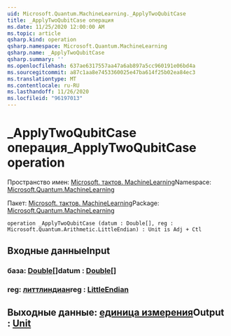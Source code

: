 ```yaml
---
uid: Microsoft.Quantum.MachineLearning._ApplyTwoQubitCase
title: _ApplyTwoQubitCase операция
ms.date: 11/25/2020 12:00:00 AM
ms.topic: article
qsharp.kind: operation
qsharp.namespace: Microsoft.Quantum.MachineLearning
qsharp.name: _ApplyTwoQubitCase
qsharp.summary: ''
ms.openlocfilehash: 637ae6317557aa47a6ab897a5cc960191e06bd4a
ms.sourcegitcommit: a87c1aa8e7453360025e47ba614f25b02ea84ec3
ms.translationtype: MT
ms.contentlocale: ru-RU
ms.lasthandoff: 11/26/2020
ms.locfileid: "96197013"
---
```

# <a name="_applytwoqubitcase-operation"></a><span data-ttu-id="71599-102">_ApplyTwoQubitCase операция</span><span class="sxs-lookup"><span data-stu-id="71599-102">_ApplyTwoQubitCase operation</span></span>

<span data-ttu-id="71599-103">Пространство имен: [Microsoft. тактов. MachineLearning](xref:Microsoft.Quantum.MachineLearning)</span><span class="sxs-lookup"><span data-stu-id="71599-103">Namespace: [Microsoft.Quantum.MachineLearning](xref:Microsoft.Quantum.MachineLearning)</span></span>

<span data-ttu-id="71599-104">Пакет: [Microsoft. тактов. MachineLearning](https://nuget.org/packages/Microsoft.Quantum.MachineLearning)</span><span class="sxs-lookup"><span data-stu-id="71599-104">Package: [Microsoft.Quantum.MachineLearning](https://nuget.org/packages/Microsoft.Quantum.MachineLearning)</span></span>




```qsharp
operation _ApplyTwoQubitCase (datum : Double[], reg : Microsoft.Quantum.Arithmetic.LittleEndian) : Unit is Adj + Ctl
```


## <a name="input"></a><span data-ttu-id="71599-105">Входные данные</span><span class="sxs-lookup"><span data-stu-id="71599-105">Input</span></span>

### <a name="datum--double"></a><span data-ttu-id="71599-106">база: [Double](xref:microsoft.quantum.lang-ref.double)[]</span><span class="sxs-lookup"><span data-stu-id="71599-106">datum : [Double](xref:microsoft.quantum.lang-ref.double)[]</span></span>




### <a name="reg--littleendian"></a><span data-ttu-id="71599-107">reg: [литтлиндиан](xref:Microsoft.Quantum.Arithmetic.LittleEndian)</span><span class="sxs-lookup"><span data-stu-id="71599-107">reg : [LittleEndian](xref:Microsoft.Quantum.Arithmetic.LittleEndian)</span></span>





## <a name="output--unit"></a><span data-ttu-id="71599-108">Выходные данные: [единица измерения](xref:microsoft.quantum.lang-ref.unit)</span><span class="sxs-lookup"><span data-stu-id="71599-108">Output : [Unit](xref:microsoft.quantum.lang-ref.unit)</span></span>

